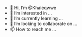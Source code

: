 - 👋 Hi, I’m @Khaieqwwe
- 👀 I’m interested in ...
- 🌱 I’m currently learning ...
- 💞️ I’m looking to collaborate on ...
- 📫 How to reach me ...

<!---
Khaieqwwe/Khaieqwwe is a ✨ special ✨ repository because its `README.md` (this file) appears on your GitHub profile.
You can click the Preview link to take a look at your changes.
--->
